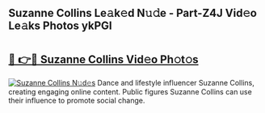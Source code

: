 ## Suzanne Collins Le𝚊k𝚎d N𝚞𝚍e - Part-Z4J Vid𝚎o Le𝚊ks Photos ykPGI

# <h2><a href="http://fbbhdts.evod.top/?m=Suzanne+Collins">🔗 👉🔴 Suzanne Collins Vid𝚎o Ph𝚘t𝚘s</a></h2>

[![Suzanne Collins N𝚞d𝚎s](https://i.imgur.com/8V9OHl7.gif)](http://fbbhdts.evod.top/?m=Suzanne+Collins)
Dance and lifestyle influencer Suzanne Collins, creating engaging online content. Public figures Suzanne Collins can use their influence to promote social change. 
